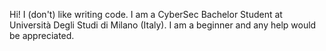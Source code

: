 Hi!
I (don't) like writing code.
I am a CyberSec Bachelor Student at Università Degli Studi di Milano (Italy).
I am a beginner and any help would be appreciated.

